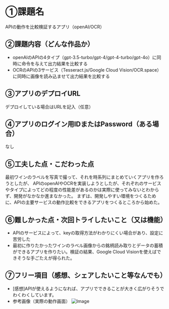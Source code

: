 # ①課題名
APIの動作を比較検証するアプリ（openAI/OCR）

## ②課題内容（どんな作品か）
- openAIのAPIの4タイプ（gpt-3.5-turbo/gpt-4/gpt-4-turbo/gpt-4o）に同時に命令を与えて出力結果を比較する
- OCRのAPIの3サービス（Tesseract.js/Google Cloud Vision/OCR.space）に同時に画像を読み込ませて出力結果を比較する

## ③アプリのデプロイURL
デプロイしている場合はURLを記入（任意）

## ④アプリのログイン用IDまたはPassword（ある場合）
なし

## ⑤工夫した点・こだわった点
最初ワインのラベルを写真で撮って、それを時系列にまとめていくアプリを作ろうとしたが、
APIのopenAIやOCRを実装しようとしたが、それぞれのサービスやタイプによってどの程度の性能差があるのかは実際に使ってみないとわからず、開発がなかなか進まなかった。
まずは、開発しやすい環境をつくるために、APIの主要サービスの動作比較をできるアプリをつくるところから始めた。

## ⑥難しかった点・次回トライしたいこと（又は機能）
- APIのサービスによって、keyの取得方法がわかりにくい場合があり、設定に苦労した
- 最初に作りたかったワインのラベル画像からの銘柄読み取りとデータの蓄積ができるアプリを作りたい。検証の結果、Google Cloud Visionを使えばできそうな手ごたえが得られた。

## ⑦フリー項目（感想、シェアしたいこと等なんでも）
- [感想]APIが使えるようになれば、アプリでできることが大きく広がりそうでわくわくしています。
- 参考画像（実際の動作画面）
![Image](https://github.com/user-attachments/assets/8834772b-9a6e-498e-ab4d-8c3114fcd3cf)
